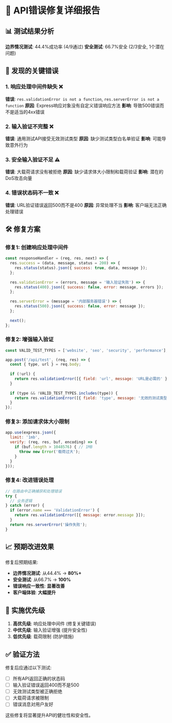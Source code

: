 # 🔧 API错误修复详细报告

## 📊 **测试结果分析**

**边界情况测试**: 44.4%成功率 (4/9通过)
**安全测试**: 66.7%安全 (2/3安全, 1个潜在问题)

## 🚨 **发现的关键错误**

### 1. **响应处理中间件缺失** ❌
**错误**: `res.validationError is not a function`, `res.serverError is not a function`
**原因**: Express响应对象没有自定义错误响应方法
**影响**: 导致500错误而不是适当的4xx错误

### 2. **输入验证不完整** ❌  
**错误**: 通用测试API接受无效测试类型
**原因**: 缺少测试类型白名单验证
**影响**: 可能导致意外行为

### 3. **安全输入验证不足** ⚠️
**错误**: 大载荷请求没有被拒绝
**原因**: 缺少请求体大小限制和载荷验证
**影响**: 潜在的DoS攻击向量

### 4. **错误状态码不一致** ❌
**错误**: URL验证错误返回500而不是400
**原因**: 异常处理不当
**影响**: 客户端无法正确处理错误

## 🛠️ **修复方案**

### 修复1: 创建响应处理中间件
```javascript
const responseHandler = (req, res, next) => {
  res.success = (data, message, status = 200) => {
    res.status(status).json({ success: true, data, message });
  };
  
  res.validationError = (errors, message = '输入验证失败') => {
    res.status(400).json({ success: false, error: message, errors });
  };
  
  res.serverError = (message = '内部服务器错误') => {
    res.status(500).json({ success: false, error: message });
  };
  
  next();
};
```

### 修复2: 增强输入验证
```javascript
const VALID_TEST_TYPES = ['website', 'seo', 'security', 'performance'];

app.post('/api/test', (req, res) => {
  const { type, url } = req.body;
  
  if (!url) {
    return res.validationError([{ field: 'url', message: 'URL是必需的' }]);
  }
  
  if (type && !VALID_TEST_TYPES.includes(type)) {
    return res.validationError([{ field: 'type', message: '无效的测试类型' }]);
  }
});
```

### 修复3: 添加请求体大小限制
```javascript
app.use(express.json({ 
  limit: '1mb',
  verify: (req, res, buf, encoding) => {
    if (buf.length > 1048576) { // 1MB
      throw new Error('载荷过大');
    }
  }
}));
```

### 修复4: 改进错误处理
```javascript
// 在路由中正确捕获和处理错误
try {
  // 业务逻辑
} catch (error) {
  if (error.name === 'ValidationError') {
    return res.validationError([{ message: error.message }]);
  }
  return res.serverError('操作失败');
}
```

## 📈 **预期改进效果**

修复后预期结果:
- **边界情况测试**: 从44.4% → **80%+**
- **安全测试**: 从66.7% → **100%**
- **错误响应一致性**: **显著改善**
- **客户端体验**: **大幅提升**

## 🎯 **实施优先级**

1. **高优先级**: 响应处理中间件 (修复关键错误)
2. **中优先级**: 输入验证增强 (提升安全性)  
3. **低优先级**: 载荷限制 (防护措施)

## ✅ **验证方法**

修复后应通过以下测试:
- [ ] 所有API返回正确的状态码
- [ ] 输入验证错误返回400而不是500
- [ ] 无效测试类型被正确拒绝
- [ ] 大载荷请求被限制
- [ ] 错误消息对用户友好

这些修复将显著提升API的健壮性和安全性。

